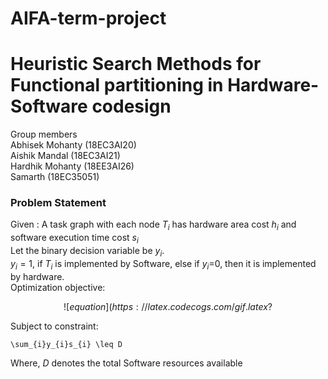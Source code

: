 # AIFA-term-project
# Heuristic Search Methods for Functional partitioning in Hardware-Software codesign
Group members<br/>
Abhisek Mohanty (18EC3AI20)<br/>
Aishik Mandal (18EC3AI21)<br/>
Hardhik Mohanty (18EE3AI26)<br/>
Samarth (18EC35051)<br/>

### Problem Statement
Given : A task graph with each node $`T_{i}`$ has hardware area cost $`h_{i}`$ and software execution time cost $`s_{i}`$<br/>
Let the binary decision variable be $`y_{i}`$. <br/>
$`y_{i} =1`$, if $`T_{i}`$ is implemented by Software, else if $`y_{i}`$=0, then it is implemented by hardware.<br/>
Optimization objective:<br/>
```math
![equation](https://latex.codecogs.com/gif.latex?%5Csum_%7Bi%7D%281-y_%7Bi%7D%29h_%7Bi%7D)
```
 
Subject to constraint:<br/>
```
\sum_{i}y_{i}s_{i} \leq D
```

Where, $`D`$ denotes the total Software resources available
